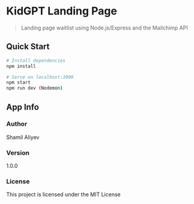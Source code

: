# KidGPT Landing Page

> Landing page waitlist using Node.js/Express and the Mailchimp API

## Quick Start

```bash
# Install dependencies
npm install

# Serve on localhost:3000
npm start
npm run dev (Nodemon)
```

## App Info

### Author

Shamil Aliyev

### Version

1.0.0

### License

This project is licensed under the MIT License
